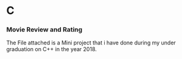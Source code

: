 # C
### Movie Review and Rating
The File attached is a Mini project that i have done during  my under graduation on C++ in the year 2018.
